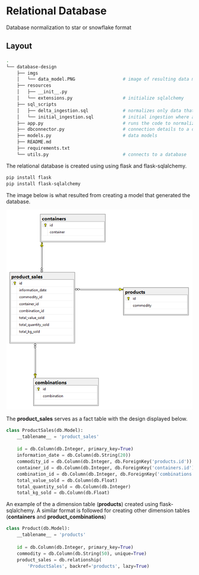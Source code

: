 # Relational Database

Database normalization to star or snowflake format

## Layout

```bash
.
└── database-design
    ├── imgs
    │   └── data_model.PNG                  # image of resulting data model
    ├── resources
    │   ├── __init__.py
    │   └── extensions.py                   # initialize sqlalchemy
    ├── sql_scripts
    │   ├── delta_ingestion.sql             # normalizes only data that is not normalized in the database 
    │   └── initial_ingestion.sql           # initial ingestion where all the data was normalized at once
    ├── app.py                              # runs the code to normalize the data
    ├── dbconnector.py                      # connection details to a database
    ├── models.py                           # data models
    ├── README.md
    ├── requirements.txt
    └── utils.py                            # connects to a database
```

The relational database is created using using flask and flask-sqlalchemy.

```bash
pip install flask
pip install flask-sqlalchemy
```

The image below is what resulted from creating a model that generated the database.

![Data model](imgs/data_model.PNG)

The **product_sales** serves as a fact table with the design displayed below.

```python
class ProductSales(db.Model):
    __tablename__ = 'product_sales'

    id = db.Column(db.Integer, primary_key=True)
    information_date = db.Column(db.String(20))
    commodity_id = db.Column(db.Integer, db.ForeignKey('products.id'))
    container_id = db.Column(db.Integer, db.ForeignKey('containers.id'))
    combination_id = db.Column(db.Integer, db.ForeignKey('combinations.id'))
    total_value_sold = db.Column(db.Float)
    total_quantity_sold = db.Column(db.Integer)
    total_kg_sold = db.Column(db.Float)
```

An example of the a dimension table (**products**) created using flask-sqlalchemy. A similar format is followed for creating other dimension tables (**containers** and **product_combinations**)

```python
class Product(db.Model):
    __tablename__ = 'products'

    id = db.Column(db.Integer, primary_key=True)
    commodity = db.Column(db.String(50), unique=True)
    product_sales = db.relationship(
        'ProductSales', backref='products', lazy=True)
```
